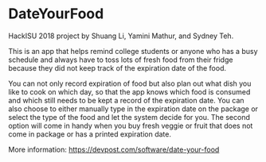 # DateYourFood
HackISU 2018 project by Shuang Li, Yamini Mathur, and Sydney Teh. 

This is an app that helps remind college students or anyone who has a busy schedule and always have to toss lots of fresh food from their fridge because they did not keep track of the expiration date of the food.

You can not only record expiration of food but also plan out what dish you like to cook on which day, so that the app knows which food is consumed and which still needs to be kept a record of the expiration date.
You can also choose to either manually type in the expiration date on the package or select the type of the food and let the system decide for you. The second option will come in handy when you buy fresh veggie or fruit that does not come in package or has a printed expiration date.

More information: https://devpost.com/software/date-your-food
